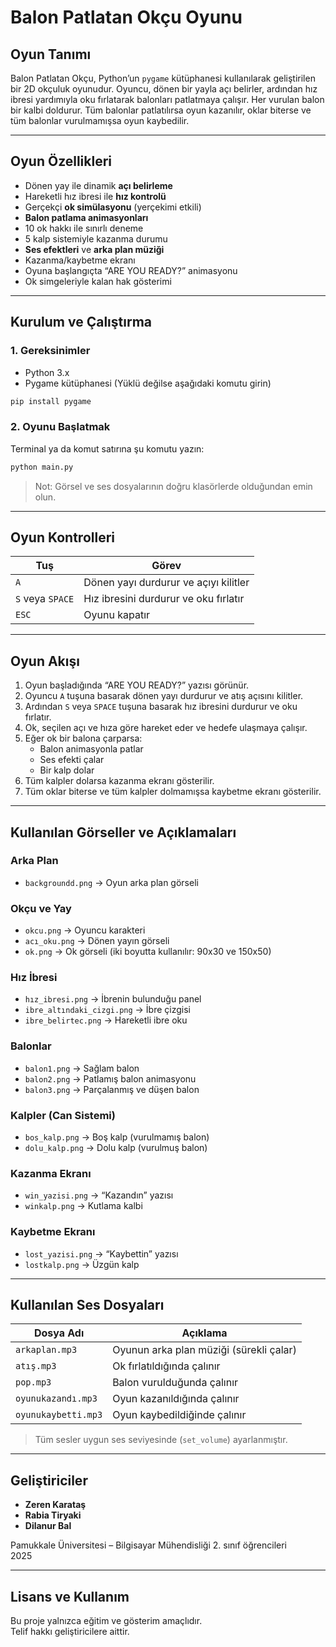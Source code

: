 # Balon Patlatan Okçu Oyunu

## Oyun Tanımı
Balon Patlatan Okçu, Python’un `pygame` kütüphanesi kullanılarak geliştirilen bir 2D okçuluk oyunudur. Oyuncu, dönen bir yayla açı belirler, ardından hız ibresi yardımıyla oku fırlatarak balonları patlatmaya çalışır. Her vurulan balon bir kalbi doldurur. Tüm balonlar patlatılırsa oyun kazanılır, oklar biterse ve tüm balonlar vurulmamışsa oyun kaybedilir.

---

## Oyun Özellikleri
- Dönen yay ile dinamik **açı belirleme**
- Hareketli hız ibresi ile **hız kontrolü**
- Gerçekçi **ok simülasyonu** (yerçekimi etkili)
- **Balon patlama animasyonları**
- 10 ok hakkı ile sınırlı deneme
- 5 kalp sistemiyle kazanma durumu
- **Ses efektleri** ve **arka plan müziği**
- Kazanma/kaybetme ekranı
- Oyuna başlangıçta “ARE YOU READY?” animasyonu
- Ok simgeleriyle kalan hak gösterimi

---

## Kurulum ve Çalıştırma

### 1. Gereksinimler
- Python 3.x
- Pygame kütüphanesi (Yüklü değilse aşağıdaki komutu girin)

```bash
pip install pygame
```

### 2. Oyunu Başlatmak

Terminal ya da komut satırına şu komutu yazın:

```bash
python main.py
```

> Not: Görsel ve ses dosyalarının doğru klasörlerde olduğundan emin olun.

---

## Oyun Kontrolleri

| Tuş | Görev |
|-----|-------|
| `A` | Dönen yayı durdurur ve açıyı kilitler |
| `S` veya `SPACE` | Hız ibresini durdurur ve oku fırlatır |
| `ESC` | Oyunu kapatır |

---

## Oyun Akışı
1. Oyun başladığında “ARE YOU READY?” yazısı görünür.
2. Oyuncu `A` tuşuna basarak dönen yayı durdurur ve atış açısını kilitler.
3. Ardından `S` veya `SPACE` tuşuna basarak hız ibresini durdurur ve oku fırlatır.
4. Ok, seçilen açı ve hıza göre hareket eder ve hedefe ulaşmaya çalışır.
5. Eğer ok bir balona çarparsa:
   - Balon animasyonla patlar
   - Ses efekti çalar
   - Bir kalp dolar
6. Tüm kalpler dolarsa kazanma ekranı gösterilir.
7. Tüm oklar biterse ve tüm kalpler dolmamışsa kaybetme ekranı gösterilir.

---

## Kullanılan Görseller ve Açıklamaları

### Arka Plan
- `backgroundd.png` → Oyun arka plan görseli

### Okçu ve Yay
- `okcu.png` → Oyuncu karakteri
- `acı_oku.png` → Dönen yayın görseli
- `ok.png` → Ok görseli (iki boyutta kullanılır: 90x30 ve 150x50)

### Hız İbresi
- `hız_ibresi.png` → İbrenin bulunduğu panel
- `ibre_altındaki_cizgi.png` → İbre çizgisi
- `ibre_belirtec.png` → Hareketli ibre oku

### Balonlar
- `balon1.png` → Sağlam balon
- `balon2.png` → Patlamış balon animasyonu
- `balon3.png` → Parçalanmış ve düşen balon

### Kalpler (Can Sistemi)
- `bos_kalp.png` → Boş kalp (vurulmamış balon)
- `dolu_kalp.png` → Dolu kalp (vurulmuş balon)

### Kazanma Ekranı
- `win_yazisi.png` → “Kazandın” yazısı
- `winkalp.png` → Kutlama kalbi

### Kaybetme Ekranı
- `lost_yazisi.png` → “Kaybettin” yazısı
- `lostkalp.png` → Üzgün kalp

---

## Kullanılan Ses Dosyaları

| Dosya Adı | Açıklama |
|-----------|----------|
| `arkaplan.mp3` | Oyunun arka plan müziği (sürekli çalar) |
| `atış.mp3` | Ok fırlatıldığında çalınır |
| `pop.mp3` | Balon vurulduğunda çalınır |
| `oyunukazandı.mp3` | Oyun kazanıldığında çalınır |
| `oyunukaybetti.mp3` | Oyun kaybedildiğinde çalınır |

> Tüm sesler uygun ses seviyesinde (`set_volume`) ayarlanmıştır.

---

## Geliştiriciler

- **Zeren Karataş**
- **Rabia Tiryaki**
- **Dilanur Bal**

Pamukkale Üniversitesi – Bilgisayar Mühendisliği 2. sınıf öğrencileri  
2025

---

## Lisans ve Kullanım
Bu proje yalnızca eğitim ve gösterim amaçlıdır.  
Telif hakkı geliştiricilere aittir.

